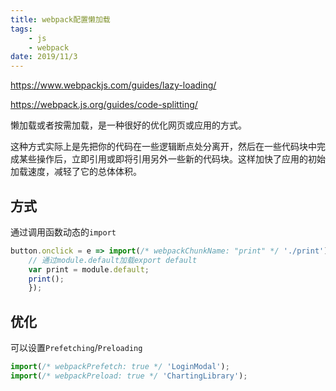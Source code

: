 ```yaml
---
title: webpack配置懒加载
tags:
    - js
    - webpack
date: 2019/11/3
---
```


<https://www.webpackjs.com/guides/lazy-loading/>

<https://webpack.js.org/guides/code-splitting/>

懒加载或者按需加载，是一种很好的优化网页或应用的方式。

这种方式实际上是先把你的代码在一些逻辑断点处分离开，然后在一些代码块中完成某些操作后，立即引用或即将引用另外一些新的代码块。这样加快了应用的初始加载速度，减轻了它的总体体积。

## 方式

通过调用函数动态的`import`

```js
button.onclick = e => import(/* webpackChunkName: "print" */ './print').then(module => {
    // 通过module.default加载export default
    var print = module.default;
    print();
    });
```

## 优化

可以设置`Prefetching`/`Preloading`

```js
import(/* webpackPrefetch: true */ 'LoginModal');
import(/* webpackPreload: true */ 'ChartingLibrary');
```
